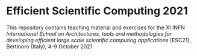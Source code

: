 # Efficient Scientific Computing 2021

This repository contains teaching material and exercises for the XI INFN
*International School on Architectures, tools and methodologies for developing
efficient large scale scientific computing applications* (ESC21), Bertinoro
(Italy), 4-9 October 2021

